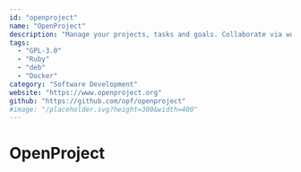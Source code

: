 ```yaml
---
id: "openproject"
name: "OpenProject"
description: "Manage your projects, tasks and goals. Collaborate via work packages and link them to your pull requests on Github."
tags:
  - "GPL-3.0"
  - "Ruby"
  - "deb"
  - "Docker"
category: "Software Development"
website: "https://www.openproject.org"
github: "https://github.com/opf/openproject"
#image: "/placeholder.svg?height=300&width=400"
---
```


# OpenProject

